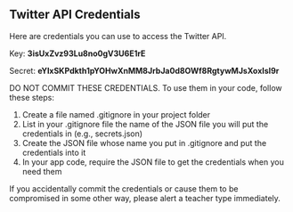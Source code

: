 ## Twitter API Credentials

Here are credentials you can use to access the Twitter API.

Key: **3isUxZvz93Lu8no0gV3U6E1rE**

Secret: **eYIxSKPdkth1pYOHwXnMM8JrbJa0d8OWf8RgtywMJsXoxIsI9r**

DO NOT COMMIT THESE CREDENTIALS. To use them in your code, follow these steps:

1.  Create a file named .gitignore in your project folder
2.  List in your .gitignore file the name of the JSON file you will put the credentials in (e.g., secrets.json)
3.  Create the JSON file whose name you put in .gitignore and put the credentials into it
4.  In your app code, require the JSON file to get the credentials when you need them

If you accidentally commit the credentials or cause them to be compromised in some other way, please alert a teacher type immediately.